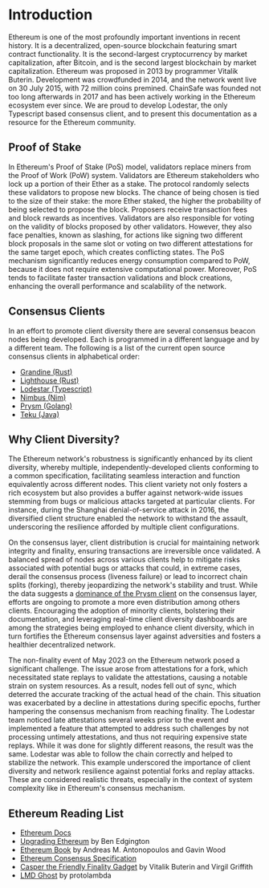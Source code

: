 # Introduction

Ethereum is one of the most profoundly important inventions in recent history. It is a decentralized, open-source blockchain featuring smart contract functionality. It is the second-largest cryptocurrency by market capitalization, after Bitcoin, and is the second largest blockchain by market capitalization. Ethereum was proposed in 2013 by programmer Vitalik Buterin. Development was crowdfunded in 2014, and the network went live on 30 July 2015, with 72 million coins premined. ChainSafe was founded not too long afterwards in 2017 and has been actively working in the Ethereum ecosystem ever since. We are proud to develop Lodestar, the only Typescript based consensus client, and to present this documentation as a resource for the Ethereum community.

## Proof of Stake

In Ethereum's Proof of Stake (PoS) model, validators replace miners from the Proof of Work (PoW) system. Validators are Ethereum stakeholders who lock up a portion of their Ether as a stake. The protocol randomly selects these validators to propose new blocks. The chance of being chosen is tied to the size of their stake: the more Ether staked, the higher the probability of being selected to propose the block. Proposers receive transaction fees and block rewards as incentives. Validators are also responsible for voting on the validity of blocks proposed by other validators. However, they also face penalties, known as slashing, for actions like signing two different block proposals in the same slot or voting on two different attestations for the same target epoch, which creates conflicting states. The PoS mechanism significantly reduces energy consumption compared to PoW, because it does not require extensive computational power. Moreover, PoS tends to facilitate faster transaction validations and block creations, enhancing the overall performance and scalability of the network.

## Consensus Clients

In an effort to promote client diversity there are several consensus beacon nodes being developed. Each is programmed in a different language and by a different team. The following is a list of the current open source consensus clients in alphabetical order:

- [Grandine (Rust)](https://grandine.io)
- [Lighthouse (Rust)](https://lighthouse.sigmaprime.io/)
- [Lodestar (Typescript)](https://lodestar.chainsafe.io/)
- [Nimbus (Nim)](https://nimbus.team/)
- [Prysm (Golang)](https://prysmaticlabs.com/)
- [Teku (Java)](https://consensys.net/knowledge-base/ethereum-2/teku/)

## Why Client Diversity?

The Ethereum network's robustness is significantly enhanced by its client diversity, whereby multiple, independently-developed clients conforming to a common specification, facilitating seamless interaction and function equivalently across different nodes. This client variety not only fosters a rich ecosystem but also provides a buffer against network-wide issues stemming from bugs or malicious attacks targeted at particular clients. For instance, during the Shanghai denial-of-service attack in 2016, the diversified client structure enabled the network to withstand the assault, underscoring the resilience afforded by multiple client configurations.

On the consensus layer, client distribution is crucial for maintaining network integrity and finality, ensuring transactions are irreversible once validated. A balanced spread of nodes across various clients help to mitigate risks associated with potential bugs or attacks that could, in extreme cases, derail the consensus process (liveness failure) or lead to incorrect chain splits (forking), thereby jeopardizing the network's stability and trust. While the data suggests a [dominance of the Prysm client](https://clientdiversity.org) on the consensus layer, efforts are ongoing to promote a more even distribution among others clients. Encouraging the adoption of minority clients, bolstering their documentation, and leveraging real-time client diversity dashboards are among the strategies being employed to enhance client diversity, which in turn fortifies the Ethereum consensus layer against adversities and fosters a healthier decentralized network.

The non-finality event of May 2023 on the Ethereum network posed a significant challenge. The issue arose from attestations for a fork, which necessitated state replays to validate the attestations, causing a notable strain on system resources. As a result, nodes fell out of sync, which deterred the accurate tracking of the actual head of the chain. This situation was exacerbated by a decline in attestations during specific epochs, further hampering the consensus mechanism from reaching finality. The Lodestar team noticed late attestations several weeks prior to the event and implemented a feature that attempted to address such challenges by not processing untimely attestations, and thus not requiring expensive state replays​. While it was done for slightly different reasons, the result was the same. Lodestar was able to follow the chain correctly and helped to stabilize the network. This example underscored the importance of client diversity and network resilience against potential forks and replay attacks. These are considered realistic threats, especially in the context of system complexity like in Ethereum's consensus mechanism.

## Ethereum Reading List

- [Ethereum Docs](https://ethereum.org/en/developers/docs/)
- [Upgrading Ethereum](https://eth2book.info/capella/) by Ben Edgington
- [Ethereum Book](https://github.com/ethereumbook/ethereumbook) by Andreas M. Antonopoulos and Gavin Wood
- [Ethereum Consensus Specification](https://github.com/ethereum/consensus-specs)
- [Casper the Friendly Finality Gadget](https://browse.arxiv.org/pdf/1710.09437.pdf) by Vitalik Buterin and Virgil Griffith
- [LMD Ghost](https://github.com/protolambda/lmd-ghost) by protolambda
